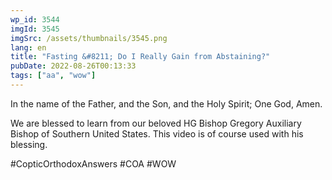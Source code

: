 ```yaml
---
wp_id: 3544
imgId: 3545
imgSrc: /assets/thumbnails/3545.png
lang: en
title: "Fasting &#8211; Do I Really Gain from Abstaining?"
pubDate: 2022-08-26T00:13:33
tags: ["aa", "wow"]
---
```

<!-- page: 6 -->

<p>In the name of the Father, and the Son, and the Holy Spirit; One God, Amen. </p>
<p>We are blessed to learn from our beloved HG Bishop Gregory Auxiliary Bishop of Southern United States. This video is of course used with his blessing.</p>
<p>#CopticOrthodoxAnswers #COA #WOW</p>
